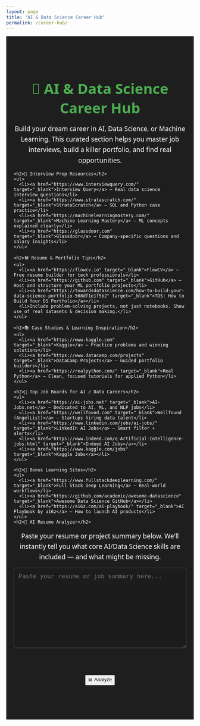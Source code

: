 ```yaml
---
layout: page
title: "AI & Data Science Career Hub"
permalink: /career-hub/
---
```


<section id="career-hub">
  <div class="content-container">
    <h1>🚀 AI & Data Science Career Hub</h1>
    <p>Build your dream career in AI, Data Science, or Machine Learning. This curated section helps you master job interviews, build a killer portfolio, and find real opportunities.</p>

    <h2>🎯 Interview Prep Resources</h2>
    <ul>
      <li><a href="https://www.interviewquery.com/" target="_blank">Interview Query</a> – Real data science interview questions</li>
      <li><a href="https://www.stratascratch.com/" target="_blank">StrataScratch</a> – SQL and Python case practice</li>
      <li><a href="https://machinelearningmastery.com/" target="_blank">Machine Learning Mastery</a> – ML concepts explained clearly</li>
      <li><a href="https://glassdoor.com" target="_blank">Glassdoor</a> – Company-specific questions and salary insights</li>
    </ul>

    <h2>🛠️ Resume & Portfolio Tips</h2>
    <ul>
      <li><a href="https://flowcv.io" target="_blank">FlowCV</a> – Free resume builder for tech professionals</li>
      <li><a href="https://github.com" target="_blank">GitHub</a> – Host and structure your ML portfolio projects</li>
      <li><a href="https://towardsdatascience.com/how-to-build-your-data-science-portfolio-508df1e1f5b2" target="_blank">TDS: How to Build Your DS Portfolio</a></li>
      <li>Include problem-solving projects, not just notebooks. Show use of real datasets & decision making.</li>
    </ul>

    <h2>📚 Case Studies & Learning Inspiration</h2>
    <ul>
      <li><a href="https://www.kaggle.com" target="_blank">Kaggle</a> – Practice problems and winning solutions</li>
      <li><a href="https://www.datacamp.com/projects" target="_blank">DataCamp Projects</a> – Guided portfolio builders</li>
      <li><a href="https://realpython.com/" target="_blank">Real Python</a> – Clean, focused tutorials for applied Python</li>
    </ul>

    <h2>🔗 Top Job Boards for AI / Data Careers</h2>
    <ul>
      <li><a href="https://ai-jobs.net" target="_blank">AI-Jobs.net</a> – Dedicated to AI, ML, and NLP jobs</li>
      <li><a href="https://wellfound.com" target="_blank">Wellfound (AngelList)</a> – Startups hiring data talent</li>
      <li><a href="https://www.linkedin.com/jobs/ai-jobs/" target="_blank">LinkedIn AI Jobs</a> – Smart filter + alerts</li>
      <li><a href="https://www.indeed.com/q-Artificial-Intelligence-jobs.html" target="_blank">Indeed AI Jobs</a></li>
      <li><a href="https://www.kaggle.com/jobs" target="_blank">Kaggle Jobs</a></li>
    </ul>

    <h2>🧠 Bonus Learning Sites</h2>
    <ul>
      <li><a href="https://www.fullstackdeeplearning.com/" target="_blank">Full Stack Deep Learning</a> – Real-world workflows</li>
      <li><a href="https://github.com/academic/awesome-datascience" target="_blank">Awesome Data Science GitHub</a></li>
      <li><a href="https://a16z.com/ai-playbook/" target="_blank">AI Playbook by a16z</a> – How to launch AI products</li>
    </ul>
    <h2>🧠 AI Resume Analyzer</h2>
<p>Paste your resume or project summary below. We'll instantly tell you what core AI/Data Science skills are included — and what might be missing.</p>

<textarea id="resume-input" placeholder="Paste your resume or job summary here..." rows="10" style="width:100%; max-width:800px; background:#1c1c1c; color:#fff; border:1px solid #555; border-radius:6px; padding:12px; font-size:1rem;"></textarea>

<br><br>
<button onclick="analyzeResume()" class="cta-button">📊 Analyze</button>

<div id="resume-analysis-result" style="margin-top: 2rem;"></div>

<script>
function analyzeResume() {
  const text = document.getElementById("resume-input").value.toLowerCase();
  const requiredSkills = [
    "python", "pandas", "numpy", "scikit-learn", "tensorflow", "pytorch",
    "nlp", "cnn", "rnn", "transformers", "sql", "aws", "docker",
    "git", "linux", "machine learning", "deep learning",
    "data visualization", "matplotlib", "seaborn"
  ];

  const found = [];
  const missing = [];

  requiredSkills.forEach(skill => {
    if (text.includes(skill)) {
      found.push(skill);
    } else {
      missing.push(skill);
    }
  });

  document.getElementById("resume-analysis-result").innerHTML = `
    <h3 style="color:#4CAF50;">✅ Skills Found (${found.length})</h3>
    <p>${found.length ? found.join(', ') : 'None detected.'}</p>
    <h3 style="color:#ff5252;">🚫 Skills Missing (${missing.length})</h3>
    <p>${missing.join(', ')}</p>
    <h3 style="color:#00BFFF;">💡 Recommendation</h3>
    <p>Include projects, bullet points, or examples using these missing skills if relevant to your career goals.</p>
  `;
}
</script>

  </div>
</section>

<style>
#career-hub {
  padding: 60px 20px;
  background-color: #1e1e1e;
  color: #fff;
  font-family: "Segoe UI", sans-serif;
}

#career-hub h1 {
  color: #4CAF50;
  font-size: 2.4rem;
  margin-bottom: 1rem;
  text-align: center;
}

#career-hub h2 {
  color: #00BFFF;
  margin-top: 2rem;
  font-size: 1.6rem;
}

#career-hub ul {
  list-style: disc;
  padding-left: 30px;
  text-align: left;
  max-width: 800px;
  margin: auto;
}

#career-hub ul li {
  padding: 6px 0;
  line-height: 1.6;
}

#career-hub a {
  color: #76e5ff;
  text-decoration: none;
}

#career-hub a:hover {
  text-decoration: underline;
}

#career-hub p {
  font-size: 1.1rem;
  line-height: 1.6;
  max-width: 800px;
  margin: 1rem auto;
  text-align: center;
}

.content-container {
  max-width: 1000px;
  margin: auto;
}
</style>
